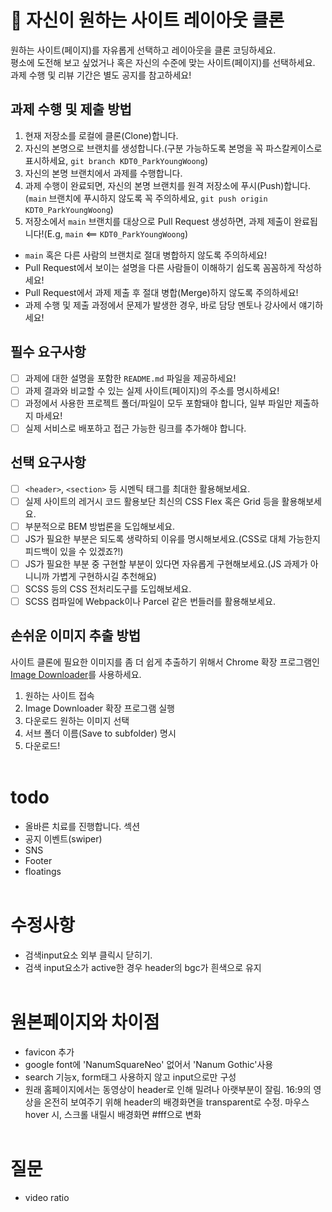 # 👀 자신이 원하는 사이트 레이아웃 클론

원하는 사이트(페이지)를 자유롭게 선택하고 레이아웃을 클론 코딩하세요.  
평소에 도전해 보고 싶었거나 혹은 자신의 수준에 맞는 사이트(페이지)를 선택하세요.  
과제 수행 및 리뷰 기간은 별도 공지를 참고하세요!

## 과제 수행 및 제출 방법

1. 현재 저장소를 로컬에 클론(Clone)합니다.
1. 자신의 본명으로 브랜치를 생성합니다.(구분 가능하도록 본명을 꼭 파스칼케이스로 표시하세요, `git branch KDT0_ParkYoungWoong`)
1. 자신의 본명 브랜치에서 과제를 수행합니다.
1. 과제 수행이 완료되면, 자신의 본명 브랜치를 원격 저장소에 푸시(Push)합니다.(`main` 브랜치에 푸시하지 않도록 꼭 주의하세요, `git push origin KDT0_ParkYoungWoong`)
1. 저장소에서 `main` 브랜치를 대상으로 Pull Request 생성하면, 과제 제출이 완료됩니다!(E.g, `main` <== `KDT0_ParkYoungWoong`)

- `main` 혹은 다른 사람의 브랜치로 절대 병합하지 않도록 주의하세요!
- Pull Request에서 보이는 설명을 다른 사람들이 이해하기 쉽도록 꼼꼼하게 작성하세요!
- Pull Request에서 과제 제출 후 절대 병합(Merge)하지 않도록 주의하세요!
- 과제 수행 및 제출 과정에서 문제가 발생한 경우, 바로 담당 멘토나 강사에서 얘기하세요!

## 필수 요구사항

- [ ] 과제에 대한 설명을 포함한 `README.md` 파일을 제공하세요!
- [ ] 과제 결과와 비교할 수 있는 실제 사이트(페이지)의 주소를 명시하세요!
- [ ] 과정에서 사용한 프로젝트 폴더/파일이 모두 포함돼야 합니다, 일부 파일만 제출하지 마세요!
- [ ] 실제 서비스로 배포하고 접근 가능한 링크를 추가해야 합니다.

## 선택 요구사항

- [ ] `<header>`, `<section>` 등 시멘틱 태그를 최대한 활용해보세요.
- [ ] 실제 사이트의 레거시 코드 활용보단 최신의 CSS Flex 혹은 Grid 등을 활용해보세요.
- [ ] 부분적으로 BEM 방법론을 도입해보세요.
- [ ] JS가 필요한 부분은 되도록 생략하되 이유를 명시해보세요.(CSS로 대체 가능한지 피드백이 있을 수 있겠죠?!)
- [ ] JS가 필요한 부분 중 구현할 부분이 있다면 자유롭게 구현해보세요.(JS 과제가 아니니까 가볍게 구현하시길 추천해요)
- [ ] SCSS 등의 CSS 전처리도구를 도입해보세요.
- [ ] SCSS 컴파일에 Webpack이나 Parcel 같은 번들러를 활용해보세요.

## 손쉬운 이미지 추출 방법

사이트 클론에 필요한 이미지를 좀 더 쉽게 추출하기 위해서 Chrome 확장 프로그램인 [Image Downloader](https://chrome.google.com/webstore/detail/image-downloader/cnpniohnfphhjihaiiggeabnkjhpaldj?hl=ko)를 사용하세요.

1. 원하는 사이트 접속
1. Image Downloader 확장 프로그램 실행
1. 다운로드 원하는 이미지 선택
1. 서브 폴더 이름(Save to subfolder) 명시
1. 다운로드!
   </br></br>

# todo

- 올바른 치료를 진행합니다. 섹션
- 공지 이벤트(swiper)
- SNS
- Footer
- floatings
  </br></br>

# 수정사항

- 검색input요소 외부 클릭시 닫히기.
- 검색 input요소가 active한 경우 header의 bgc가 흰색으로 유지
  </br></br>

# 원본페이지와 차이점

- favicon 추가
- google font에 'NanumSquareNeo' 없어서 'Nanum Gothic'사용
- search 기능x, form태그 사용하지 않고 input으로만 구성
- 원래 홈페이지에서는 동영상이 header로 인해 밀려나 아랫부분이 잘림. 16:9의 영상을 온전히 보여주기 위해 header의 배경화면을 transparent로 수정. 마우스 hover 시, 스크롤 내릴시 배경화면 #fff으로 변화
  </br></br>

# 질문

- video ratio
